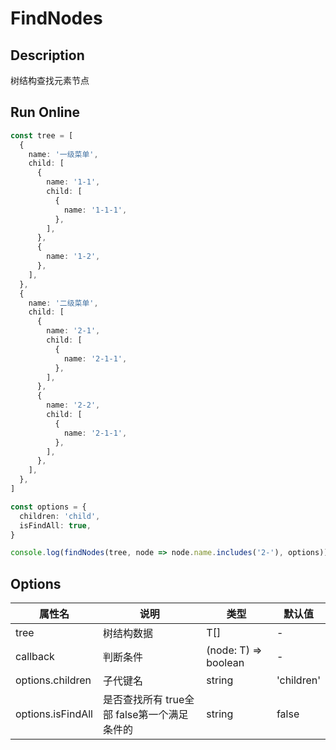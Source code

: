 # FindNodes

## Description
树结构查找元素节点

## Run Online

<RunCode :dependency="`
function findNodes<T>(tree: T[], callback: (node: T) => boolean, options?: {
  children?: string
  isFindAll?: boolean
}): T[] {
  const tOption = Object.assign({
    children: 'children',
    isFindAll: false,
  }, options || {})
  const { children, isFindAll } = tOption
  const list: T[] = [...tree]
  const nodes: T[] = []
  for (const node of list) {
    if (callback(node)) {
      nodes.push(node)
      if (!isFindAll)
        break
    }
    if ((node as any)[children] && Array.isArray((node as any)[children]) && (node as any)[children].length)
      list.push(...(node as any)[children])
  }
  return nodes
}`">

```ts
const tree = [
  {
    name: '一级菜单',
    child: [
      {
        name: '1-1',
        child: [
          {
            name: '1-1-1',
          },
        ],
      },
      {
        name: '1-2',
      },
    ],
  },
  {
    name: '二级菜单',
    child: [
      {
        name: '2-1',
        child: [
          {
            name: '2-1-1',
          },
        ],
      },
      {
        name: '2-2',
        child: [
          {
            name: '2-1-1',
          },
        ],
      },
    ],
  },
]

const options = {
  children: 'child',
  isFindAll: true,
}

console.log(findNodes(tree, node => node.name.includes('2-'), options))
```

</RunCode>

## Options

<div class="utils-table">

| 属性名 | 说明 | 类型 | 默认值 |
| --- | --- | --- | --- |
| tree | 树结构数据 | T[] | - |
| callback | 判断条件 | (node: T) => boolean | - |
| options.children | 子代键名 | string | 'children' |
| options.isFindAll | 是否查找所有 true全部 false第一个满足条件的 | string | false |

</div>